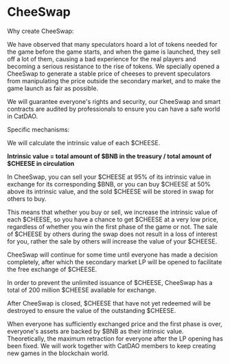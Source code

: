 # CheeSwap

Why create CheeSwap:

We have observed that many speculators hoard a lot of tokens needed for the game before the game starts, and when the game is launched, they sell off a lot of them, causing a bad experience for the real players and becoming a serious resistance to the rise of tokens. We specially opened a CheeSwap to generate a stable price of cheeses to prevent speculators from manipulating the price outside the secondary market, and to make the game launch as fair as possible.

We will guarantee everyone's rights and security, our CheeSwap and smart contracts are audited by professionals to ensure you can have a safe world in CatDAO.

Specific mechanisms:

We will calculate the intrinsic value of each $CHEESE.

**Intrinsic value = total amount of $BNB in the treasury / total amount of $CHEESE in circulation**

In CheeSwap, you can sell your $CHEESE at 95% of its intrinsic value in exchange for its corresponding $BNB, or you can buy $CHEESE at 50% above its intrinsic value, and the sold $CHEESE will be stored in swap for others to buy.

This means that whether you buy or sell, we increase the intrinsic value of each $CHEESE, so you have a chance to get $CHEESE at a very low price, regardless of whether you win the first phase of the game or not. The sale of $CHEESE by others during the swap does not result in a loss of interest for you, rather the sale by others will increase the value of your $CHEESE.

CheeSwap will continue for some time until everyone has made a decision completely, after which the secondary market LP will be opened to facilitate the free exchange of $CHEESE.

In order to prevent the unlimited issuance of $CHEESE, CheeSwap has a total of 200 million $CHEESE available for exchange.

After CheeSwap is closed, $CHEESE that have not yet redeemed will be destroyed to ensure the value of the outstanding $CHEESE.

When everyone has sufficiently exchanged price and the first phase is over, everyone's assets are backed by $BNB as their intrinsic value. Theoretically, the maximum retraction for everyone after the LP opening has been fixed. We will work together with CatDAO members to keep creating new games in the blockchain world.
